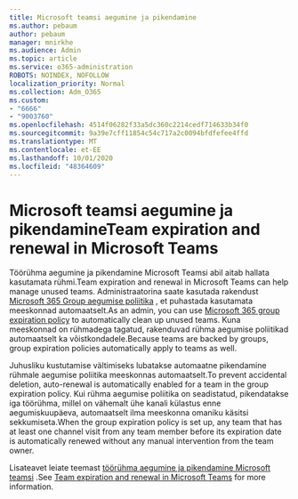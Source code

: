 ```yaml
---
title: Microsoft teamsi aegumine ja pikendamine
ms.author: pebaum
author: pebaum
manager: mnirkhe
ms.audience: Admin
ms.topic: article
ms.service: o365-administration
ROBOTS: NOINDEX, NOFOLLOW
localization_priority: Normal
ms.collection: Adm_O365
ms.custom:
- "6666"
- "9003760"
ms.openlocfilehash: 4514f06282f33a5dc360c2214cedf714633b34f0
ms.sourcegitcommit: 9a39e7cff11854c54c717a2c0094bfdfefee4ffd
ms.translationtype: MT
ms.contentlocale: et-EE
ms.lasthandoff: 10/01/2020
ms.locfileid: "48364609"
---
```

# <a name="team-expiration-and-renewal-in-microsoft-teams"></a><span data-ttu-id="c608c-102">Microsoft teamsi aegumine ja pikendamine</span><span class="sxs-lookup"><span data-stu-id="c608c-102">Team expiration and renewal in Microsoft Teams</span></span>

<span data-ttu-id="c608c-103">Töörühma aegumine ja pikendamine Microsoft Teamsi abil aitab hallata kasutamata rühmi.</span><span class="sxs-lookup"><span data-stu-id="c608c-103">Team expiration and renewal in Microsoft Teams can help manage unused teams.</span></span> <span data-ttu-id="c608c-104">Administraatorina saate kasutada rakendust  [Microsoft 365 Group aegumise poliitika](https://docs.microsoft.com/microsoft-365/admin/create-groups/office-365-groups-expiration-policy)  , et puhastada kasutamata meeskonnad automaatselt.</span><span class="sxs-lookup"><span data-stu-id="c608c-104">As an admin, you can use  [Microsoft 365 group expiration policy](https://docs.microsoft.com/microsoft-365/admin/create-groups/office-365-groups-expiration-policy)  to automatically clean up unused teams.</span></span> <span data-ttu-id="c608c-105">Kuna meeskonnad on rühmadega tagatud, rakenduvad rühma aegumise poliitikad automaatselt ka võistkondadele.</span><span class="sxs-lookup"><span data-stu-id="c608c-105">Because teams are backed by groups, group expiration policies automatically apply to teams as well.</span></span>

<span data-ttu-id="c608c-106">Juhusliku kustutamise vältimiseks lubatakse automaatne pikendamine rühmale aegumise poliitika meeskonnas automaatselt.</span><span class="sxs-lookup"><span data-stu-id="c608c-106">To prevent accidental deletion, auto-renewal is automatically enabled for a team in the group expiration policy.</span></span> <span data-ttu-id="c608c-107">Kui rühma aegumise poliitika on seadistatud, pikendatakse iga töörühma, millel on vähemalt ühe kanali külastus enne aegumiskuupäeva, automaatselt ilma meeskonna omaniku käsitsi sekkumiseta.</span><span class="sxs-lookup"><span data-stu-id="c608c-107">When the group expiration policy is set up, any team that has at least one channel visit from any team member before its expiration date is automatically renewed without any manual intervention from the team owner.</span></span>  

<span data-ttu-id="c608c-108">Lisateavet leiate teemast  [töörühma aegumine ja pikendamine Microsoft teamsi](https://docs.microsoft.com/microsoftteams/team-expiration-renewal)  .</span><span class="sxs-lookup"><span data-stu-id="c608c-108">See  [Team expiration and renewal in Microsoft Teams](https://docs.microsoft.com/microsoftteams/team-expiration-renewal)  for more information.</span></span>
